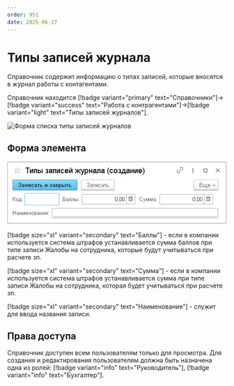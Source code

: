```yaml
---
order: 951
date: 2025-06-27
---
```

# Типы записей журнала

Справочник содержит информацию о типах записей, которые вносятся в журнал работы с контагентами.

Справочник находится  [!badge variant="primary" text="Справочники"]->[!badge variant="success" text="Работа с контрагентами"]->[!badge variant="light" text="Типы записей журналов"].

![Форма списка типы записей журналов](/images/Форма_списка_типы_записей.jpg)

## Форма элемента

![](\images\изменения\типы.jpg)

[!badge size="xl" variant="secondary" text="Баллы"] - если в компании используется система штрафов устанавливается сумма баллов при типе записи Жалобы на сотрудника, которые будут учитываться при расчете зп.

[!badge size="xl" variant="secondary" text="Сумма"] - если в компании используется система штрафов устанавливается сумма при типе записи Жалобы на сотрудника, которая будет учитываться при расчете зп.

[!badge size="xl" variant="secondary" text="Наименование"] - служит для ввода названия записи.

## Права доступа

Справочник доступен всем пользователям только для просмотра. Для создания и редактирования пользователям должна быть назначена одна из ролей: [!badge variant="info" text="Руководитель"], [!badge variant="info" text="Бухгалтер"].
